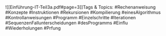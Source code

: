
![[Einführung-IT-Teil3a.pdf#page=3]]Tags & Topics:
   #Rechenanweisung
   #Konzepte
   #Instruktionen
   #Rekursionen
   #Kompilierung
   #einesAlgorithmus
   #Kontrollanweisungen
   #Programm
   #Einzelschritte
   #Iterationen
   #SequenzenFallunterscheidungen
   #desProgramms
   #Einflu
   #Wiederholungen
   #Prfung